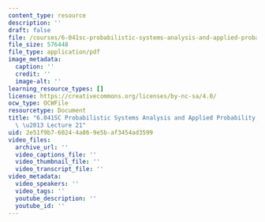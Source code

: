 ```yaml
---
content_type: resource
description: ''
draft: false
file: /courses/6-041sc-probabilistic-systems-analysis-and-applied-probability-fall-2013/2e51f9b760244a869e5baf3454ad3599_MIT6_041SCF13_lec21_300k.pdf
file_size: 576448
file_type: application/pdf
image_metadata:
  caption: ''
  credit: ''
  image-alt: ''
learning_resource_types: []
license: https://creativecommons.org/licenses/by-nc-sa/4.0/
ocw_type: OCWFile
resourcetype: Document
title: "6.041SC Probabilistic Systems Analysis and Applied Probability, Fall 2013Transcript\
  \ \u2013 Lecture 21"
uid: 2e51f9b7-6024-4a86-9e5b-af3454ad3599
video_files:
  archive_url: ''
  video_captions_file: ''
  video_thumbnail_file: ''
  video_transcript_file: ''
video_metadata:
  video_speakers: ''
  video_tags: ''
  youtube_description: ''
  youtube_id: ''
---
```

